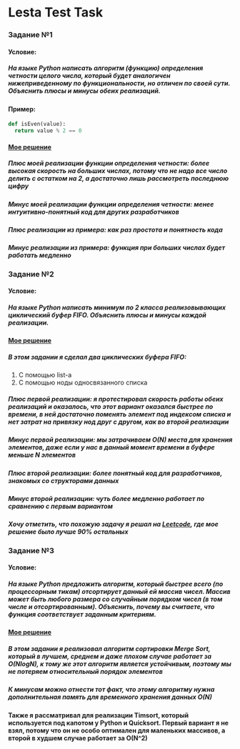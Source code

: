 # **Lesta Test Task**

### Задание №1

#### Условие:
##### На языке Python написать алгоритм (функцию) определения четности целого числа, который будет аналогичен нижеприведенному по функциональности, но отличен по своей сути. Объяснить плюсы и минусы обеих реализаций. 

#### Пример: 
```python
def isEven(value):
  return value % 2 == 0
```

#### [Мое решение](first_task/main.py)

##### Плюс моей реализации функции определения четности: более высокая скорость на больших числах, потому что не надо все число делить с остатком на 2, а достаточно лишь рассмотреть последнюю цифру

##### Минус моей реализации функции определения четности: менее интуитивно-понятный код для других разработчиков

##### Плюс реализации из примера: как раз простота и понятность кода

##### Минус реализации из примера: функция при больших числах будет работать медленно

### Задание №2

#### Условие:
##### На языке Python написать минимум по 2 класса реализовывающих циклический буфер FIFO. Объяснить плюсы и минусы каждой реализации.

#### [Мое решение](second_task/main.py)

##### В этом задании я сделал два циклических буфера FIFO:
1. С помощью list-а
2. С помощью ноды односвязанного списка

##### Плюс первой реализации: я протестировал скорость работы обеих реализаций и оказалось, что этот вариант оказался быстрее по времени, в ней достаточно поменять элемент под индексом списка и нет затрат на привязку нод друг с другом, как во второй реализации

##### Минус первой реализации: мы затрачиваем O(N) места для хранения элементов, даже если у нас в данный момент времени в буфере меньше N элементов

##### Плюс второй реализации: более понятный код для разработчиков, знакомых со структорами данных

##### Минус второй реализации: чуть более медленно работает по сравнению с первым вариантом

##### Хочу отметить, что похожую задачу я решал на [Leetcode](https://leetcode.com/problems/design-circular-queue/description/), где мое решение было лучше 90% остальных

### Задание №3

#### Условие:
##### На языке Python предложить алгоритм, который быстрее всего (по процессорным тикам) отсортирует данный ей массив чисел. Массив может быть любого размера со случайным порядком чисел (в том числе и отсортированным). Объяснить, почему вы считаете, что функция соответствует заданным критериям.

#### [Мое решение](third_task/main.py)

##### В этом задании я реализовал алгоритм сортировки Merge Sort, который в лучшем, среднем и даже плохом случае работает за O(NlogN), к тому же этот алгоритм является устойчивым, поэтому мы не потеряем относительный порядок элементов

##### К минусам можно отнести тот факт, что этому алгоритму нужна дополнительная память для временного хранения данных O(N)

#### Также я рассматривал для реализации Timsort, который используется под капотом у Python и Quicksort. Первый вариант я не взял, потому что он не особо оптимален для маленьких массивов, а второй в худшем случае работает за O(N^2)
